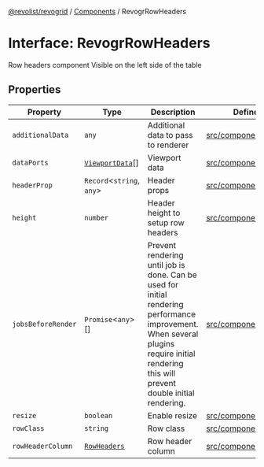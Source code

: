 [@revolist/revogrid](README.md) / [Components](Namespace.Components.md) / RevogrRowHeaders

# Interface: RevogrRowHeaders

Row headers component
Visible on the left side of the table

## Properties

| Property | Type | Description | Defined in |
| ------ | ------ | ------ | ------ |
| `additionalData` | `any` | Additional data to pass to renderer | [src/components.d.ts:584](https://github.com/revolist/revogrid/blob/babcd934a05d11632dc60c6964673e41a780bbb7/src/components.d.ts#L584) |
| `dataPorts` | [`ViewportData`](TypeAlias.ViewportData.md)[] | Viewport data | [src/components.d.ts:588](https://github.com/revolist/revogrid/blob/babcd934a05d11632dc60c6964673e41a780bbb7/src/components.d.ts#L588) |
| `headerProp` | `Record`\<`string`, `any`\> | Header props | [src/components.d.ts:592](https://github.com/revolist/revogrid/blob/babcd934a05d11632dc60c6964673e41a780bbb7/src/components.d.ts#L592) |
| `height` | `number` | Header height to setup row headers | [src/components.d.ts:596](https://github.com/revolist/revogrid/blob/babcd934a05d11632dc60c6964673e41a780bbb7/src/components.d.ts#L596) |
| `jobsBeforeRender` | `Promise`\<`any`\>[] | Prevent rendering until job is done. Can be used for initial rendering performance improvement. When several plugins require initial rendering this will prevent double initial rendering. | [src/components.d.ts:600](https://github.com/revolist/revogrid/blob/babcd934a05d11632dc60c6964673e41a780bbb7/src/components.d.ts#L600) |
| `resize` | `boolean` | Enable resize | [src/components.d.ts:604](https://github.com/revolist/revogrid/blob/babcd934a05d11632dc60c6964673e41a780bbb7/src/components.d.ts#L604) |
| `rowClass` | `string` | Row class | [src/components.d.ts:608](https://github.com/revolist/revogrid/blob/babcd934a05d11632dc60c6964673e41a780bbb7/src/components.d.ts#L608) |
| `rowHeaderColumn` | [`RowHeaders`](Interface.RowHeaders.md) | Row header column | [src/components.d.ts:612](https://github.com/revolist/revogrid/blob/babcd934a05d11632dc60c6964673e41a780bbb7/src/components.d.ts#L612) |
